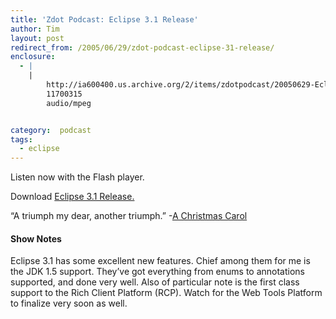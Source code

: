 ```yaml
---
title: 'Zdot Podcast: Eclipse 3.1 Release'
author: Tim
layout: post
redirect_from: /2005/06/29/zdot-podcast-eclipse-31-release/
enclosure:
  - |
    |
        http://ia600400.us.archive.org/2/items/zdotpodcast/20050629-Eclipse31Release.mp3
        11700315
        audio/mpeg


category:  podcast
tags:
  - eclipse
---
```

Listen now with the Flash player.


Download [Eclipse 3.1 Release.][1]

&#8220;A triumph my dear, another triumph.&#8221; -[A Christmas Carol][2]

#### Show Notes

Eclipse 3.1 has some excellent new features. Chief among them for me is the JDK 1.5 support. They&#8217;ve got everything from enums to annotations supported, and done very well. Also of particular note is the first class support to the Rich Client Platform (RCP). Watch for the Web Tools Platform to finalize very soon as well.

 [1]: http://ia600400.us.archive.org/2/items/zdotpodcast/20050629-Eclipse31Release.mp3
 [2]: http://imdb.com/title/tt0087056/
